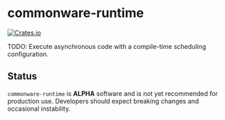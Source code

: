 # commonware-runtime

[![Crates.io](https://img.shields.io/crates/v/commonware-runtime.svg)](https://crates.io/crates/commonware-runtime)

TODO: Execute asynchronous code with a compile-time scheduling configuration.

## Status 

`commonware-runtime` is **ALPHA** software and is not yet recommended for production use. Developers should expect breaking changes and occasional instability.